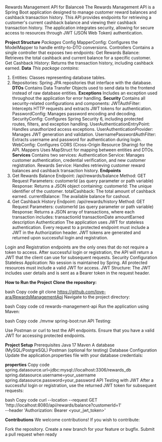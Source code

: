Rewards Management API for Balanceè
The Rewards Management API is a Spring Boot application designed to manage customer reward balances and cashback transaction history. This API provides endpoints for retrieving a customer's current cashback balance and viewing their cashback transaction history. The application integrates security, allowing for secure access to resources through JWT (JSON Web Token) authentication.

**Project Structure**
_Packages_
Config
MapperConfig: Configures the ModelMapper to handle entity-to-DTO conversions.
Controllers
Contains a single controller that exposes two endpoints:
Get Rewards Balance: Retrieves the total cashback and current balance for a specific customer.
Get Cashback History: Returns the transaction history, including cashback earned.
**Data**
_This package contains:_
1. Entities: Classes representing database tables.
2.  Repositories: Spring JPA repositories that interface with the database.
**DTOs**
Contains Data Transfer Objects used to send data to the frontend instead of raw database entities.
**Exceptions**
Includes an exception used throughout the application for error handling.
**Security**
Contains all security-related configurations and components:
JWTAuthFilter: Intercepts HTTP requests and extracts JWT tokens for authentication.
PasswordConfig: Manages password encoding and decoding.
SecurityConfig: Configures Spring Security 6, including protected routes, filters, and exception handling.
UserAuthenticationEntryPoint: Handles unauthorized access exceptions.
UserAuthenticationProvider: Manages JWT generation and validation.
UsernamePasswordAuthFilter: Extracts username and password for authentication during login.
WebConfig: Configures CORS (Cross-Origin Resource Sharing) for the API.
Mappers
Uses MapStruct for mapping between entities and DTOs.
**Services**
Contains two services:
Authentication Service: Manages customer authentication, credential verification, and new customer registration.
Rewards Service: Handles retrieving customer reward balances and cashback transaction history.
**Endpoints**
1. Get Rewards Balance
   Endpoint: /api/rewards/balance
   Method: GET
   Request Parameters: customerId (as query parameter or path variable)
   Response: Returns a JSON object containing:
   customerId: The unique identifier of the customer.
   totalCashback: The total amount of cashback earned.
   currentBalance: The available balance for cashout.
2. Get Cashback History
   Endpoint: /api/rewards/history
   Method: GET
   Request Parameters: customerId (as query parameter or path variable)
   Response: Returns a JSON array of transactions, where each transaction includes:
   transactionId
   transactionDate
   amountEarned
   description
   Authentication
   The application uses JWT for stateless authentication. Every request to a protected endpoint must include a JWT in the Authorization header. JWT tokens are generated and returned upon successful login and registration.

Login and Registration endpoints are the only ones that do not require a token to access. After successful login or registration, the API will return a JWT that the client can use for subsequent requests.
Security Configuration
Stateless Application: No session is maintained by Spring. All protected resources must include a valid JWT for access.
JWT Structure: The JWT includes user details and is sent as a Bearer token in the request header.

**How to Run the Project**
**Clone the repository:**

bash
Copy code
git clone https://github.com/love-ara/RewardsManagementApi
Navigate to the project directory:

bash
Copy code
cd rewards-management-api
Run the application using Maven:

bash
Copy code
./mvnw spring-boot:run
API Testing:

Use Postman or curl to test the API endpoints. Ensure that you have a valid JWT for accessing protected endpoints.


**Project Setup**
Prerequisites
Java 17
Maven
A database (MySQL/PostgreSQL)
Postman (optional for testing)
Database Configuration
Update the application.properties file with your database credentials:

**properties**
Copy code
spring.datasource.url=jdbc:mysql://localhost:3306/rewards_db
spring.datasource.username=your_username
spring.datasource.password=your_password
API Testing with JWT
After a successful login or registration, use the returned JWT token for subsequent requests:

bash
Copy code
curl --location --request GET 'http://localhost:8080/api/rewards/balance?customerId=1' \
--header 'Authorization: Bearer <your_jwt_token>'


**Contributions**
We welcome contributions! If you wish to contribute:

Fork the repository.
Create a new branch for your feature or bugfix.
Submit a pull request when ready
